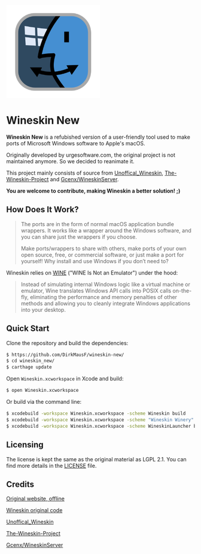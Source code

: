<a href="https://github.com/DirkMausF/wineskin-new/"><img src="https://github.com/DirkMausF/wineskin-new/blob/master/wineskin.png" height="250" width="250" ></a>

# Wineskin New

**Wineskin New** is a refubished version of a user-friendly tool used to make ports of Microsoft Windows software to Apple's macOS.

Originally developed by urgesoftware.com, the original project is not maintained anymore. So we decided to reanimate it.

This project mainly consists of source from [Unoffical_Wineskin](https://github.com/vitor251093/wineskin/commits/Unoffical_Wineskin/), [The-Wineskin-Project](https://github.com/The-Wineskin-Project/wineskin-source/) and [Gcenx/WineskinServer](https://github.com/Gcenx/WineskinServer/).

**You are welcome to contribute, making Wineskin a better solution! ;)**


## How Does It Work?

> The ports are in the form of normal macOS application bundle wrappers.
> It works like a wrapper around the Windows software, and you can share just the wrappers if you choose.
> 
> Make ports/wrappers to share with others, make ports of your own open source, free, or commercial software, or just make a port for yourself!
> Why install and use Windows if you don’t need to?

Wineskin relies on [WINE](http://www.winehq.org/) ("WINE Is Not an Emulator") under the hood:

> Instead of simulating internal Windows logic like a virtual machine or emulator,
> Wine translates Windows API calls into POSIX calls on-the-fly,
> eliminating the performance and memory penalties of other methods
> and allowing you to cleanly integrate Windows applications into your desktop.

## Quick Start

Clone the repository and build the dependencies:

```bash
$ https://github.com/DirkMausF/wineskin-new/
$ cd wineskin_new/
$ carthage update
```

Open `Wineskin.xcworkspace` in Xcode and build:

```bash
$ open Wineskin.xcworkspace
```

Or build via the command line:

```bash
$ xcodebuild -workspace Wineskin.xcworkspace -scheme Wineskin build
$ xcodebuild -workspace Wineskin.xcworkspace -scheme "Wineskin Winery" build
$ xcodebuild -workspace Wineskin.xcworkspace -scheme WineskinLauncher build
```

## Licensing

The license is kept the same as the original material as LGPL 2.1.
You can find more details in the [LICENSE](LICENSE) file.

## Credits

[Original website, offline](http://wineskin.urgesoftware.com/)
 
[Wineskin original code](https://sourceforge.net/projects/wineskin/)

[Unoffical_Wineskin](https://github.com/vitor251093/wineskin/commits/Unoffical_Wineskin/)

[The-Wineskin-Project](https://github.com/The-Wineskin-Project/wineskin-source/)

[Gcenx/WineskinServer](https://github.com/Gcenx/WineskinServer/)
